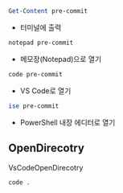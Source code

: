 
##
```powershell
Get-Content pre-commit
```
- 터미널에 출력
```powershell
notepad pre-commit
```
- 메모장(Notepad)으로 열기
```powershell
code pre-commit
```
- VS Code로 열기

```powershell
ise pre-commit
```
- PowerShell 내장 에디터로 열기


## OpenDirecotry
VsCodeOpenDirecotry
```
code .
```